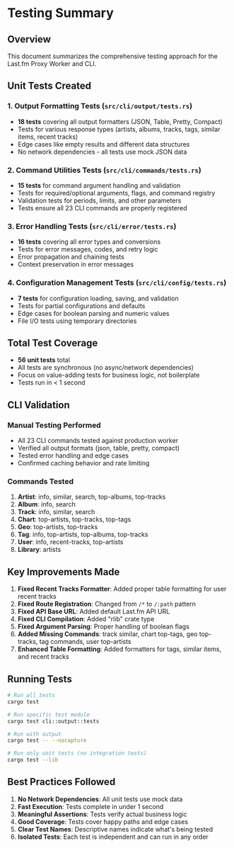 # Testing Summary

## Overview

This document summarizes the comprehensive testing approach for the Last.fm Proxy Worker and CLI.

## Unit Tests Created

### 1. Output Formatting Tests (`src/cli/output/tests.rs`)
- **18 tests** covering all output formatters (JSON, Table, Pretty, Compact)
- Tests for various response types (artists, albums, tracks, tags, similar items, recent tracks)
- Edge cases like empty results and different data structures
- No network dependencies - all tests use mock JSON data

### 2. Command Utilities Tests (`src/cli/commands/tests.rs`)
- **15 tests** for command argument handling and validation
- Tests for required/optional arguments, flags, and command registry
- Validation tests for periods, limits, and other parameters
- Tests ensure all 23 CLI commands are properly registered

### 3. Error Handling Tests (`src/cli/error/tests.rs`)
- **16 tests** covering all error types and conversions
- Tests for error messages, codes, and retry logic
- Error propagation and chaining tests
- Context preservation in error messages

### 4. Configuration Management Tests (`src/cli/config/tests.rs`)
- **7 tests** for configuration loading, saving, and validation
- Tests for partial configurations and defaults
- Edge cases for boolean parsing and numeric values
- File I/O tests using temporary directories

## Total Test Coverage

- **56 unit tests** total
- All tests are synchronous (no async/network dependencies)
- Focus on value-adding tests for business logic, not boilerplate
- Tests run in < 1 second

## CLI Validation

### Manual Testing Performed
- All 23 CLI commands tested against production worker
- Verified all output formats (json, table, pretty, compact)
- Tested error handling and edge cases
- Confirmed caching behavior and rate limiting

### Commands Tested
1. **Artist**: info, similar, search, top-albums, top-tracks
2. **Album**: info, search
3. **Track**: info, similar, search
4. **Chart**: top-artists, top-tracks, top-tags
5. **Geo**: top-artists, top-tracks
6. **Tag**: info, top-artists, top-albums, top-tracks
7. **User**: info, recent-tracks, top-artists
8. **Library**: artists

## Key Improvements Made

1. **Fixed Recent Tracks Formatter**: Added proper table formatting for user recent tracks
2. **Fixed Route Registration**: Changed from `/*` to `/:path` pattern
3. **Fixed API Base URL**: Added default Last.fm API URL
4. **Fixed CLI Compilation**: Added "rlib" crate type
5. **Fixed Argument Parsing**: Proper handling of boolean flags
6. **Added Missing Commands**: track similar, chart top-tags, geo top-tracks, tag commands, user top-artists
7. **Enhanced Table Formatting**: Added formatters for tags, similar items, and recent tracks

## Running Tests

```bash
# Run all tests
cargo test

# Run specific test module
cargo test cli::output::tests

# Run with output
cargo test -- --nocapture

# Run only unit tests (no integration tests)
cargo test --lib
```

## Best Practices Followed

1. **No Network Dependencies**: All unit tests use mock data
2. **Fast Execution**: Tests complete in under 1 second
3. **Meaningful Assertions**: Tests verify actual business logic
4. **Good Coverage**: Tests cover happy paths and edge cases
5. **Clear Test Names**: Descriptive names indicate what's being tested
6. **Isolated Tests**: Each test is independent and can run in any order